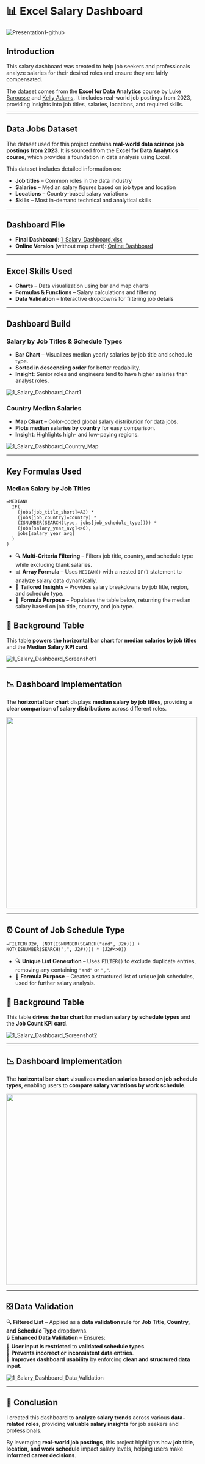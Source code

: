 # 📊 Excel Salary Dashboard  
![Presentation1-github](https://github.com/user-attachments/assets/322a9c73-8513-4638-9dde-df7f1185a194)

## Introduction  
This salary dashboard was created to help job seekers and professionals analyze salaries for their desired roles and ensure they are fairly compensated.  

The dataset comes from the **Excel for Data Analytics** course by [Luke Barousse](https://github.com/lukebarousse) and [Kelly Adams](https://github.com/kellyjadams). It includes real-world job postings from 2023, providing insights into job titles, salaries, locations, and required skills.  

---

## Data Jobs Dataset  
The dataset used for this project contains **real-world data science job postings from 2023**. It is sourced from the **Excel for Data Analytics course**, which provides a foundation in data analysis using Excel.  

This dataset includes detailed information on:  
- **Job titles** – Common roles in the data industry  
- **Salaries** – Median salary figures based on job type and location  
- **Locations** – Country-based salary variations  
- **Skills** – Most in-demand technical and analytical skills  

---

## Dashboard File  
- **Final Dashboard**: [1_Salary_Dashboard.xlsx](1_Salary_Dashboard.xlsx)  
- **Online Version** (without map chart): [Online Dashboard](#)  

---

## Excel Skills Used  
- **Charts** – Data visualization using bar and map charts  
- **Formulas & Functions** – Salary calculations and filtering  
- **Data Validation** – Interactive dropdowns for filtering job details  

---

## Dashboard Build  

### Salary by Job Titles & Schedule Types  
- **Bar Chart** – Visualizes median yearly salaries by job title and schedule type.  
- **Sorted in descending order** for better readability.  
- **Insight**: Senior roles and engineers tend to have higher salaries than analyst roles.  

![1_Salary_Dashboard_Chart1](https://github.com/user-attachments/assets/e2795cc0-9e20-46d9-8d46-c003d09a4df7)

### Country Median Salaries  
- **Map Chart** – Color-coded global salary distribution for data jobs.  
- **Plots median salaries by country** for easy comparison.  
- **Insight**: Highlights high- and low-paying regions.  

![1_Salary_Dashboard_Country_Map](https://github.com/user-attachments/assets/2212e326-fed4-47de-b922-6a0d98872e75)

---

## Key Formulas Used  

### Median Salary by Job Titles  
```excel
=MEDIAN(
  IF(
    (jobs[job_title_short]=A2) *
    (jobs[job_country]=country) *
    (ISNUMBER(SEARCH(type, jobs[job_schedule_type]))) * 
    (jobs[salary_year_avg]<>0), 
    jobs[salary_year_avg]
  )
)
```
- 🔍 **Multi-Criteria Filtering** – Filters job title, country, and schedule type while excluding blank salaries.  
- 📊 **Array Formula** – Uses `MEDIAN()` with a nested `IF()` statement to analyze salary data dynamically.  
- 🎯 **Tailored Insights** – Provides salary breakdowns by job title, region, and schedule type.  
- 🔢 **Formula Purpose** – Populates the table below, returning the median salary based on job title, country, and job type.  

## 📑 Background Table  

This table **powers the horizontal bar chart** for **median salaries by job titles** and the **Median Salary KPI card**.  

![1_Salary_Dashboard_Screenshot1](https://github.com/user-attachments/assets/cda21195-1af7-4182-b51e-2a5cc749f49e)

---

## 📉 Dashboard Implementation  

The **horizontal bar chart** displays **median salary by job titles**, providing a **clear comparison of salary distributions** across different roles.  

<img src="https://github.com/user-attachments/assets/e5e78345-f9bc-4ad3-8dcf-cf30e87a2b82" width="500"/>

---

## ⏰ Count of Job Schedule Type  

```excel
=FILTER(J2#, (NOT(ISNUMBER(SEARCH("and", J2#))) + NOT(ISNUMBER(SEARCH(",", J2#)))) * (J2#<>0))
```
- 🔍 **Unique List Generation** – Uses `FILTER()` to exclude duplicate entries, removing any containing `"and"` or `","`.  
- 🔢 **Formula Purpose** – Creates a structured list of unique job schedules, used for further salary analysis.  

## 📑 Background Table  

This table **drives the bar chart** for **median salary by schedule types** and the **Job Count KPI card**.  

![1_Salary_Dashboard_Screenshot2](https://github.com/user-attachments/assets/e10d7232-1b0b-497c-b31b-032ae93854c7)

---

## 📉 Dashboard Implementation  

The **horizontal bar chart** visualizes **median salaries based on job schedule types**, enabling users to **compare salary variations by work schedule**.  

<img src="https://github.com/user-attachments/assets/b191b8ac-b357-4dc3-9216-220c62427832" width="500"/>

---

## ❎ Data Validation  

🔍 **Filtered List** – Applied as a **data validation rule** for **Job Title, Country, and Schedule Type** dropdowns.  
🔒 **Enhanced Data Validation** – Ensures:  
🎯 **User input is restricted** to **validated schedule types**.  
🚫 **Prevents incorrect or inconsistent data entries**.  
👥 **Improves dashboard usability** by enforcing **clean and structured data input**.  

 ![1_Salary_Dashboard_Data_Validation](https://github.com/user-attachments/assets/32ed2bc5-8260-4086-ba24-e5218ecf58d4)

---

## 🏁 Conclusion  

I created this dashboard to **analyze salary trends** across various **data-related roles**, providing **valuable salary insights** for job seekers and professionals.  

By leveraging **real-world job postings**, this project highlights how **job title, location, and work schedule** impact salary levels, helping users make **informed career decisions**.  


